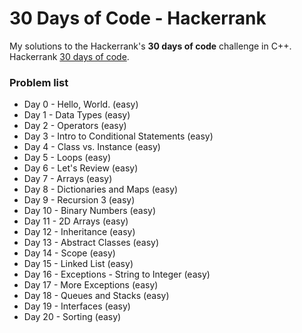 # 30 Days of Code - Hackerrank
My solutions to the Hackerrank's **30 days of code** challenge in C++.
Hackerrank [30 days of code](https://www.hackerrank.com/domains/tutorials/30-days-of-code).
### Problem list
- Day 0 - Hello, World. (easy)
- Day 1 - Data Types (easy)
- Day 2 - Operators (easy)
- Day 3 - Intro to Conditional Statements (easy)
- Day 4 - Class vs. Instance (easy)
- Day 5 - Loops (easy)
- Day 6 - Let's Review (easy)
- Day 7 - Arrays (easy)
- Day 8 - Dictionaries and Maps (easy)
- Day 9 - Recursion 3 (easy)
- Day 10 - Binary Numbers (easy)
- Day 11 - 2D Arrays (easy)
- Day 12 - Inheritance (easy)
- Day 13 - Abstract Classes (easy)
- Day 14 - Scope (easy)
- Day 15 - Linked List (easy)
- Day 16 - Exceptions - String to Integer (easy)
- Day 17 - More Exceptions (easy)
- Day 18 - Queues and Stacks (easy)
- Day 19 - Interfaces (easy)
- Day 20 - Sorting (easy)

